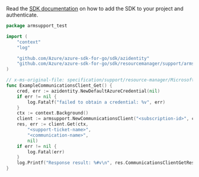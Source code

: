 Read the [SDK documentation](https://github.com/Azure/azure-sdk-for-go/blob/sdk%2Fresourcemanager%2Fsupport%2Farmsupport%2Fv0.2.1/sdk/resourcemanager/support/armsupport/README.md) on how to add the SDK to your project and authenticate.

```go
package armsupport_test

import (
	"context"
	"log"

	"github.com/Azure/azure-sdk-for-go/sdk/azidentity"
	"github.com/Azure/azure-sdk-for-go/sdk/resourcemanager/support/armsupport"
)

// x-ms-original-file: specification/support/resource-manager/Microsoft.Support/stable/2020-04-01/examples/GetCommunicationDetailsForSubscriptionSupportTicket.json
func ExampleCommunicationsClient_Get() {
	cred, err := azidentity.NewDefaultAzureCredential(nil)
	if err != nil {
		log.Fatalf("failed to obtain a credential: %v", err)
	}
	ctx := context.Background()
	client := armsupport.NewCommunicationsClient("<subscription-id>", cred, nil)
	res, err := client.Get(ctx,
		"<support-ticket-name>",
		"<communication-name>",
		nil)
	if err != nil {
		log.Fatal(err)
	}
	log.Printf("Response result: %#v\n", res.CommunicationsClientGetResult)
}
```
